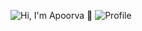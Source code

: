 <img src="https://readme-typing-svg.demolab.com?font=Operator+Mono&size=35&duration=3200&pause=2000&color=87CEEB&center=true&vCenter=true&width=940&height=50&lines=Hi%2C+ I+am+Apoorva+👋!" align="middle" alt="Hi, I'm Apoorva 👋">
<img src="https://readme-typing-svg.demolab.com?font=Operator+Mono&size=35&duration=3200&pause=2000&color=87CEEB&center=true&vCenter=true&width=1940&height=50&lines=Coding+by+day+,+caffeinated+by+night." align="middle" alt="Profile">
